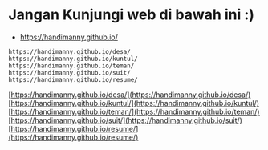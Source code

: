 # Jangan Kunjungi web di bawah ini :)

* https://handimanny.github.io/

```
https://handimanny.github.io/desa/
https://handimanny.github.io/kuntul/
https://handimanny.github.io/teman/
https://handimanny.github.io/suit/
https://handimanny.github.io/resume/
```
[https://handimanny.github.io/desa/](https://handimanny.github.io/desa/)
[https://handimanny.github.io/kuntul/](https://handimanny.github.io/kuntul/)
[https://handimanny.github.io/teman/](https://handimanny.github.io/teman/)
[https://handimanny.github.io/suit/](https://handimanny.github.io/suit/)
[https://handimanny.github.io/resume/](https://handimanny.github.io/resume/)
